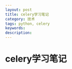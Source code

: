 ```yaml
---
layout: post
title: celery学习笔记
category: 技术
tags: python, celery
keywords: 
description: 
---
```


# celery学习笔记

##      
